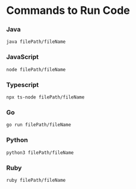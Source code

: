 # Commands to Run Code

### Java
```
java filePath/fileName
```

### JavaScript
```
node filePath/fileName
```

### Typescript 
```
npx ts-node filePath/fileName
```

### Go
```
go run filePath/fileName
```

### Python
```
python3 filePath/fileName
```

### Ruby
```
ruby filePath/fileName
```
